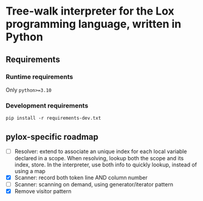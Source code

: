 # Tree-walk interpreter for the Lox programming language, written in Python

## Requirements

### Runtime requirements
Only `python>=3.10`

### Development requirements
```
pip install -r requirements-dev.txt
```

## pylox-specific roadmap
- [ ] Resolver: extend to associate an unique index for each local variable
      declared in a scope. When resolving, lookup both the scope and its index,
      store. In the interpreter, use both info to quickly lookup, instead of using
      a map
- [x] Scanner: record both token line AND column number
- [ ] Scanner: scanning on demand, using generator/iterator pattern
- [x] Remove visitor pattern
